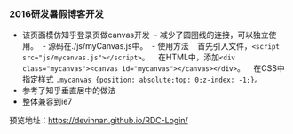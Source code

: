 ### 2016研发暑假博客开发
- 该页面模仿知乎登录页做canvas开发
  - 减少了圆圈线的连接，可以独立使用。
  - 源码在./js/myCanvas.js中。
  - 使用方法
    首先引入文件，```<script src="js/mycanvas.js"></script>```。
    在HTML中，添加```<div class="mycanvas"><canvas id="mycanvas"></canvas></div>```。
    在CSS中指定样式 ```.mycanvas {position: absolute;top: 0;z-index: -1;}```。
- 参考了知乎垂直居中的做法
- 整体兼容到ie7

预览地址：https://devinnan.github.io/RDC-Login/
